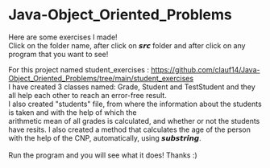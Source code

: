 # Java-Object_Oriented_Problems
Here are some exercises I made!<br>
Click on the folder name, after click on 𝙨𝙧𝙘 folder and after click on any program that you want to see!

For this project named student_exercises : https://github.com/clauf14/Java-Object_Oriented_Problems/tree/main/student_exercises <br>
I have created 3 classes named: Grade, Student and TestStudent and they all help each other to reach an error-free result. <br>
I also created "students" file, from where the information about the students is taken and with the help of which the <br> arithmetic mean of all grades is calculated, and whether or not the students have resits. 
I also created a method that calculates the age of the person with the help of the CNP, automatically, using 𝙨𝙪𝙗𝙨𝙩𝙧𝙞𝙣𝙜. <br><br>
Run the program and you will see what it does! Thanks :)


